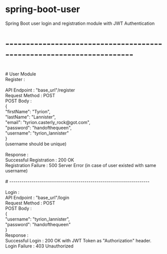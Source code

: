 # spring-boot-user
Spring Boot user login and registration module with JWT Authentication
# ---------------------------------------------------------------------<br/>
<br/>
# User Module <br/>
Register :<br/>
<br/>
API Endpoint : "base_url"/register<br/>
Request Method : POST<br/>
POST Body :<br/>
          {<br/>
            "firstName": "Tyrion", <br/>
            "lastName": "Lannister", <br/>
            "email": "tyrion.casterly_rock@got.com", <br/>
            "password": "handofthequeen", <br/>
            "username": "tyrion_lannister"<br/>
          }<br/>
(username should be unique)<br/>
<br/>
Response :<br/>
Successful Registration : 200 OK<br/>
Registration Failure : 500 Server Error (in case of user existed with same username)<br/>
<br/>
# ---------------------------------------------------------------------<br/>
<br/>
Login :<br/>
API Endpoint : "base_url"/login<br/>
Request Method : POST<br/>
POST Body :<br/>
          { <br/>
             "username": "tyrion_lannister", <br/>
             "password": "handofthequeen"<br/>
          }<br/>
Response :<br/>
Successful Login : 200 OK with JWT Token as "Authorization" header.<br/>
Login Failure : 403 Unauthorized<br/>

